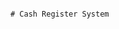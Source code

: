                                                                                 # Cash Register System
